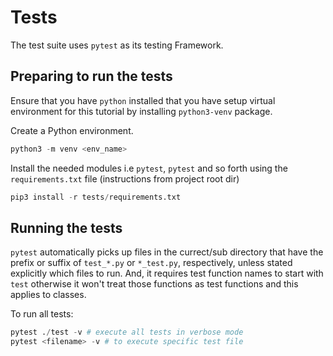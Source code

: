# Tests

The test suite uses `pytest` as its testing Framework.


## Preparing to run the tests

Ensure that you have `python` installed that you have setup virtual environment for this tutorial by installing `python3-venv` package.

Create a Python environment.

``` python
python3 -m venv <env_name>
```

Install the needed modules i.e `pytest`, `pytest` and so forth using the `requirements.txt` file (instructions from project root dir)

``` python
pip3 install -r tests/requirements.txt
```

## Running the tests

`pytest` automatically picks up files in the currect/sub directory that have the prefix or suffix of `test_*.py` or `*_test.py`, respectively, unless stated explicitly which files to run. And, it requires test function names to start with `test` otherwise it won't treat those functions as test functions and this applies to classes.

To run all tests:

``` python
pytest ./test -v # execute all tests in verbose mode
pytest <filename> -v # to execute specific test file
```


